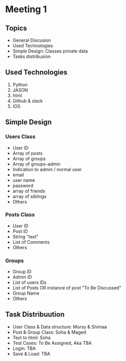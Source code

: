 # Meeting 1
## Topics
- General Discusion
- Used Technologies
- Simple Design: Classes private data
- Tasks distribusion

## Used Technologies
1. Python
2. JASON
3. html
4. Github & slack
5. IOS

## Simple Design
### Users Class
- User ID
- Array of posts
- Array of groups
- Array of groups-admin
- Indication to admin / normal user
- email
- user name
- password
- array of friends
- array of siblings
- Others

### Posts Class
- User ID
- Post ID
- String "text"
- List of Comments
- Others

### Groups
- Group ID
- Admin ID 
- List of users IDs
- List of Posts OR instance of post "To Be Discussed"
- Group Name
- Others

## Task Distribuution
- User Class & Data structure: Morsy & Shimaa
- Post & Group Class: Soha & Maged
- Text to html: Soha
- Test Cases: To Be Assigned, Aka TBA
- Login: TBA
- Save & Load: TBA
